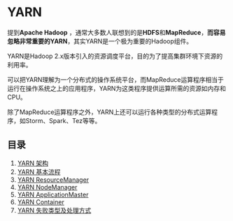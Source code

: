 # YARN

提到**Apache Hadoop** ，通常大多数人联想到的是**HDFS**和**MapReduce**，**而容易忽略非常重要的YARN**，其实YARN是一个极为重要的Hadoop组件。

YARN是Hadoop 2.x版本引入的资源调度平台，目的为了提高集群环境下资源的利用率。

可以把YARN理解为一个分布式的操作系统平台，而MapReduce运算程序相当于运行在操作系统之上的应用程序，YARN为这类程序提供运算所需的资源如内存和CPU。

除了MapReduce运算程序之外，YARN上还可以运行各种类型的分布式运算程序，如Storm、Spark、Tez等等。

## 目录

1. [YARN 架构](obsidian://open?vault=BigData&file=Hadoop%20YARN%2FYARN%20%E6%9E%B6%E6%9E%84)
2. [YARN 基本流程](obsidian://open?vault=BigData&file=Hadoop%20YARN%2FYARN%20%E5%9F%BA%E6%9C%AC%E6%B5%81%E7%A8%8B)
3. [YARN ResourceManager](obsidian://open?vault=BigData&file=Hadoop%20YARN%2FYARN%20ResourceManager)
4. [YARN NodeManager](obsidian://open?vault=BigData&file=Hadoop%20YARN%2FYARN%20NodeManager)
5. [YARN ApplicationMaster](obsidian://open?vault=BigData&file=Hadoop%20YARN%2FYARN%20ApplicationMaster)
6. [YARN Container](obsidian://open?vault=BigData&file=Hadoop%20YARN%2FYARN%20Container)
7. [YARN 失败类型及处理方式](obsidian://open?vault=BigData&file=Hadoop%20YARN%2FYARN%20%E5%A4%B1%E8%B4%A5%E7%B1%BB%E5%9E%8B%E5%8F%8A%E5%A4%84%E7%90%86%E6%96%B9%E5%BC%8F)







